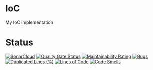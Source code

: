 # IoC

My IoC implementation


# Status

[![SonarCloud](https://sonarcloud.io/images/project_badges/sonarcloud-white.svg)](https://sonarcloud.io/dashboard?id=laikha_IoC)
[![Quality Gate Status](https://sonarcloud.io/api/project_badges/measure?project=laikha_IoC&metric=alert_status)](https://sonarcloud.io/dashboard?id=laikha_IoC)
[![Maintainability Rating](https://sonarcloud.io/api/project_badges/measure?project=laikha_IoC&metric=sqale_rating)](https://sonarcloud.io/dashboard?id=laikha_IoC) [![Bugs](https://sonarcloud.io/api/project_badges/measure?project=laikha_IoC&metric=bugs)](https://sonarcloud.io/dashboard?id=laikha_IoC) [![Duplicated Lines (%)](https://sonarcloud.io/api/project_badges/measure?project=laikha_IoC&metric=duplicated_lines_density)](https://sonarcloud.io/dashboard?id=laikha_IoC) [![Lines of Code](https://sonarcloud.io/api/project_badges/measure?project=laikha_IoC&metric=ncloc)](https://sonarcloud.io/dashboard?id=laikha_IoC) [![Code Smells](https://sonarcloud.io/api/project_badges/measure?project=laikha_IoC&metric=code_smells)](https://sonarcloud.io/dashboard?id=laikha_IoC)
